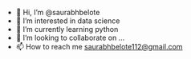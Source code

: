 - 👋 Hi, I’m @saurabhbelote
- 👀 I’m interested in data science
- 🌱 I’m currently learning python
- 💞️ I’m looking to collaborate on ...
- 📫 How to reach me saurabhbelote112@gmail.com

<!---
saurabhbelote/saurabhbelote is a ✨ special ✨ repository because its `README.md` (this file) appears on your GitHub profile.
You can click the Preview link to take a look at your changes.
--->
